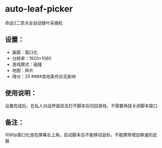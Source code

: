 # auto-leaf-picker
命运2二至点全自动银叶采摘机
## 设置：
- 画面：窗口化
- 分辨率：1920×1080 
- 游戏模式：碰撞 
- 地图：碎片 
- 得分：25
####其他条件应无影响
## 使用说明：
设置完成后，在私人对战界面双击打开脚本后切回游戏，不需要再挂关闭脚本窗口
## 备注：
1080p窗口化放在屏幕左上角，启动脚本后不能移动鼠标，不能携带增加移速的武器
